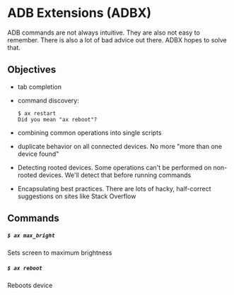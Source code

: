 # ADB Extensions (ADBX)

ADB commands are not always intuitive. They are also not easy to remember. There is also a lot of bad advice out there. ADBX hopes to solve that.

## Objectives

* tab completion
* command discovery:

	```
	$ ax restart
	Did you mean "ax reboot"?
	```

* combining common operations into single scripts
* duplicate behavior on all connected devices. No more "more than one device found"
* Detecting rooted devices. Some operations can't be performed on non-rooted devices. We'll detect that before running commands
* Encapsulating best practices. There are lots of hacky, half-correct suggestions on sites like Stack Overflow


## Commands

##### `$ ax max_bright`
	
Sets screen to maximum brightness

##### `$ ax reboot`

Reboots device

